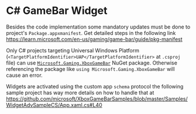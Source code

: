# C# GameBar Widget
Besides the code implementation some mandatory updates must be done to project's `Package.appxmanifest`. Get detailed steps in the following link https://learn.microsoft.com/en-us/gaming/game-bar/guide/pkg-manifest

Only C# projects targeting Universal Windows Platform (`<TargetPlatformIdentifier>UAP</TargetPlatformIdentifier>` at `.csproj` file) can use [`Microsoft.Gaming.XboxGameBar`](https://www.nuget.org/packages/Microsoft.Gaming.XboxGameBar) NuGet package. Otherwise referencing the package like `using Microsoft.Gaming.XboxGameBar` will cause an error.

Widgets are activated using the custom app `schema` protocol the following sample project has way more details on how to handle that at https://github.com/microsoft/XboxGameBarSamples/blob/master/Samples/WidgetAdvSampleCS/App.xaml.cs#L40
